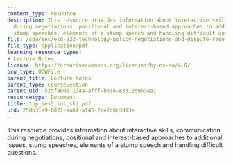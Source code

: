 ```yaml
---
content_type: resource
description: This resource provides information about interactive skills, communication
  during negotiations, positional and interest-based approaches to additional issues,
  stump speeches, elements of a stump speech and handling difficult questions.
file: /courses/esd-933-technology-policy-negotiations-and-dispute-resolution-spring-2005/258b31e90822aa64a1452ce2c0c3d13e_tpp_ses5_int_ski.pdf
file_type: application/pdf
learning_resource_types:
- Lecture Notes
license: https://creativecommons.org/licenses/by-nc-sa/4.0/
ocw_type: OCWFile
parent_title: Lecture Notes
parent_type: CourseSection
parent_uid: 52df980e-134a-afff-b316-e33126963ea1
resourcetype: Document
title: tpp_ses5_int_ski.pdf
uid: 258b31e9-0822-aa64-a145-2ce2c0c3d13e
---
```

This resource provides information about interactive skills, communication during negotiations, positional and interest-based approaches to additional issues, stump speeches, elements of a stump speech and handling difficult questions.